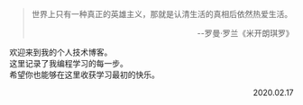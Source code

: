 > 世界上只有一种真正的英雄主义，那就是认清生活的真相后依然热爱生活。
                                              <p align="right">--罗曼·罗兰《米开朗琪罗》</p>
                                              
欢迎来到我的个人技术博客。<br/>
这里记录了我编程学习的每一步。<br/>
希望你也能够在这里收获学习最初的快乐。
                                              <p align="right">2020.02.17</p>

